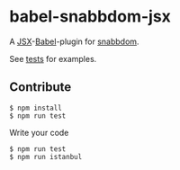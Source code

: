 # babel-snabbdom-jsx

A [JSX](https://facebook.github.io/jsx/)-[Babel](https://babeljs.io)-plugin for [snabbdom](https://github.com/paldepind/snabbdom).

See [tests](blob/master/test/test.jsx) for examples.

## Contribute

    $ npm install
    $ npm run test

Write your code

    $ npm run test
    $ npm run istanbul
